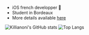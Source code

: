  - iOS french developper 🍎
 - Student in Bordeaux
 - More details available <a href="www.azrua.fr" target="_blank">here</a>

![Killianoni's GitHub stats](https://github-readme-stats.vercel.app/api?username=Killianoni&show_icons=true&theme=synthwave)
![Top Langs](https://github-readme-stats.vercel.app/api/top-langs/?username=Killianoni&layout=compact&langs_count=12&theme=synthwave)


